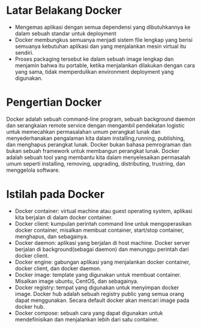# Latar Belakang Docker
- Mengemas aplikasi dengan semua dependensi yang dibutuhkannya ke dalam sebuah standar untuk deployment
- Docker membungkus semuanya menjadi sistem file lengkap yang berisi semuanya kebutuhan aplikasi dan yang menjalankan mesin virtual itu sendiri.
- Proses packaging tersebut ke dalam sebuah image lengkap dan menjamin bahwa itu portable, ketika menjalankan dilakukan dengan cara yang sama, tidak memperdulikan environment deployment yang digunakan.

# Pengertian Docker
Docker adalah sebuah command-line program, sebuah background daemon dan serangkaian remote service dengan mengambil pendekatan logistic untuk memecahkan permasalahan umum perangkat lunak dan menyederhanakan pengalaman kita dalam installing,running, publishing, dan menghapus perangkat lunak. Docker bukan bahasa pemrograman dan bukan sebuah framework untuk membangun perangkat lunak. Docker adalah sebuah tool yang membantu kita dalam menyelesaikan permasalah umum seperti installing, removing, upgrading, distributing, trustring, dan menggelola software.

# Istilah pada Docker
- Docker container: virtual machine atau guest operating system, aplikasi kita berjalan di dalam docker container.
- Docker client: kumpulan perintah command line untuk mengoperasikan docker container, misalkan membuat container, start/stop container, menghapus, dan sebagainya.
- Docker daemon: aplikasi yang berjalan di host machine. Docker server berjalan di background(sebagai daemon) dan menunggu perintah dari docker client.
- Docker engine: gabungan aplikasi yang menjalankan docker container, docker client, dan docker daemon. 
- Docker image: template yang digunakan untuk membuat container. Misalkan image ubuntu, CentOS, dan sebagainya. 
-  Docker registry: tempat yang digunakan untuk menyimpan docker image. Docker hub adalah sebuah registry public yang semua orang dapat menggunakan. Secara default docker akan mencari image pada docker hub.
- Docker compose: sebuah cara yang dapat digunakan untuk mendefinisikan dan menjalankan lebih dari satu container.

